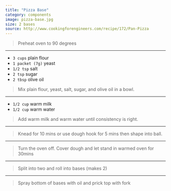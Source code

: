 ```yaml
---
title: "Pizza Base"
category: components
image: pizza-base.jpg
size: 2 bases
source: http://www.cookingforengineers.com/recipe/172/Pan-Pizza
---
```



> Preheat oven to 90 degrees

---

* `3 cups` plain flour
* `1 packet (7g)` yeast
* `1/2 tsp` salt
* `2 tsp` sugar
* `2 tbsp` olive oil

> Mix plain flour,  yeast, salt, sugar, and olive oil in a bowl.

---

* `1/2 cup` warm milk
* `1/2 cup` warm water

> Add warm milk and warm water until consistency is right.

---

> Knead for 10 mins or use dough hook for 5 mins then shape into ball.

---

> Turn the oven off. Cover dough and let stand in warmed oven for 30mins

---

> Split into two and roll into bases (makes 2)

---

> Spray bottom of bases with oil and prick top with fork


